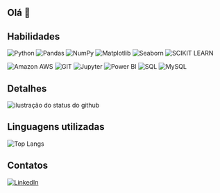 ## Olá 👋

## Habilidades

![Python](https://img.shields.io/badge/python-3670A0?style=for-the-badge&logo=python&logoColor=ffdd54)
![Pandas](https://camo.githubusercontent.com/359e8bd60db3176dc0ee702c7e51b8c71d5b2a3a7ea1e6b26c066f77ed343ac9/68747470733a2f2f696d672e736869656c64732e696f2f62616467652f70616e6461732d2532333135303435382e7376673f7374796c653d666f722d7468652d6261646765266c6f676f3d70616e646173266c6f676f436f6c6f723d7768697465)
![NumPy](https://img.shields.io/badge/Numpy-777BB4?style=for-the-badge&logo=numpy&logoColor=white)
![Matplotlib](https://camo.githubusercontent.com/86e9def5b8ea4baaf6edc890845202c380fe5c19403fd0f3e91a14d5dbf71039/68747470733a2f2f696d672e736869656c64732e696f2f62616467652f4d6174706c6f746c69622d2532336666666666662e7376673f7374796c653d666f722d7468652d6261646765266c6f676f3d4d6174706c6f746c6962266c6f676f436f6c6f723d626c61636b)
![Seaborn](https://camo.githubusercontent.com/27b0da8618c0f1f8c6f2f4932b6adf48d4cbb7c8e7ae864f74ac3144ba03a41f/68747470733a2f2f696d672e736869656c64732e696f2f62616467652f536561626f726e2d3744423042433f7374796c653d666f722d7468652d6261646765266c6f676f3d646174613a696d6167652f776562703b6261736536342c68747470733a2f2f757365722d696d616765732e67697468756275736572636f6e74656e742e636f6d2f3331353831302f39323135393330332d33306434313130302d656466622d313165612d383130372d3163353335323230323537312e706e67266c6f676f436f6c6f723d7768697465)
![SCIKIT LEARN](https://camo.githubusercontent.com/bb00e2c30e6337c002cdf342a52fa065e39ca7123ddb61bf018f07c3a981350c/68747470733a2f2f696d672e736869656c64732e696f2f62616467652f7363696b69745f6c6561726e2d4637393331453f7374796c653d666f722d7468652d6261646765266c6f676f3d7363696b69742d6c6561726e266c6f676f436f6c6f723d7768697465)

![Amazon AWS](https://camo.githubusercontent.com/49e67c5991480c6fd3fb909c138b2e4b7e72608b863de455559120090f7907f4/68747470733a2f2f696d672e736869656c64732e696f2f62616467652f416d617a6f6e5f4157532d4646393930303f7374796c653d666f722d7468652d6261646765266c6f676f3d616d617a6f6e617773266c6f676f436f6c6f723d7768697465)
![GIT](https://camo.githubusercontent.com/b0fb9ad6573ab51d6f22e6fcee7089903fc245c8ef5721219e061a223477e0ad/68747470733a2f2f696d672e736869656c64732e696f2f62616467652f4749542d4534344333303f7374796c653d666f722d7468652d6261646765266c6f676f3d676974266c6f676f436f6c6f723d7768697465)
![Jupyter](https://camo.githubusercontent.com/0e0f1fb94d3602f6c88fc264493c7c72452fbe16df2f6ba0052ebf2fac6d0663/68747470733a2f2f696d672e736869656c64732e696f2f62616467652f6a7570797465722d2532334641304630302e7376673f7374796c653d666f722d7468652d6261646765266c6f676f3d6a757079746572266c6f676f436f6c6f723d7768697465)
![Power BI](https://camo.githubusercontent.com/917168979884ed8edc108608916efea5ae07f77076d615e54d74c2d0e6166e3e/68747470733a2f2f696d672e736869656c64732e696f2f62616467652f706f7765725f62692d4632433831313f7374796c653d666f722d7468652d6261646765266c6f676f3d706f7765726269266c6f676f436f6c6f723d626c61636b)
![SQL](https://img.shields.io/badge/-SQL-000?&logo=MySQL&logoColor=4479A1)
![MySQL](https://shields.io/badge/MySQL-lightgrey?logo=mysql&style=plastic&logoColor=white&labelColor=blue)

## Detalhes

<img src="https://github-readme-stats.vercel.app/api?username=Rafaabreu1&show_icons=true&theme=dark&cache_seconds=2300" alt="ilustração do status do github">

## Linguagens utilizadas

![Top Langs](https://github-readme-stats.vercel.app/api/top-langs/?username=Rafaabreu1&layout=compact)

## Contatos

[![LinkedIn](https://img.shields.io/badge/LinkedIn-0077B5?style=for-the-badge&logo=linkedin&logoColor=white)](https://www.linkedin.com/in/rafael-de-abreu-372a60219/)

